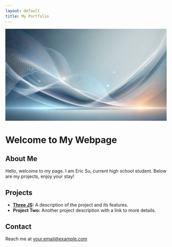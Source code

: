 ```yaml
---
layout: default
title: My Portfolio
---
```


![Image](Images/bg.webp)
# Welcome to My Webpage

## About Me
Hello, welcome to my page. I am Eric Su, current high school student. Below are my projects, enjoy your stay!

## Projects
- **[Three JS](/https://winter777ex.github.io/website/threeJS.html):** A description of the project and its features.
- **Project Two:** Another project description with a link to more details.

## Contact
Reach me at [your.email@example.com](mailto:your.email@example.com)
